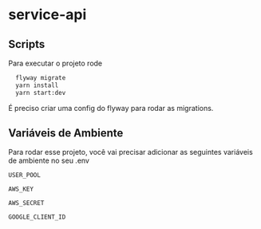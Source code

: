 
# service-api


## Scripts

Para executar o projeto rode

```bash
  flyway migrate
  yarn install
  yarn start:dev
```


É preciso criar uma config do flyway para rodar as migrations.
## Variáveis de Ambiente

Para rodar esse projeto, você vai precisar adicionar as seguintes variáveis de ambiente no seu .env

`USER_POOL`

`AWS_KEY`

`AWS_SECRET`

`GOOGLE_CLIENT_ID`